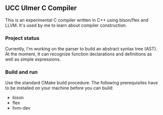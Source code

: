 ## UCC Ulmer C Compiler

This is an experimental C compiler written in C++ using bison/flex and LLVM. It's used by me to learn
about compiler construction.

### Project status
Currently, I'm working on the parser to build an abstract syntax tree (AST). At the moment, It can
recognize function declarations and definitions as well as simple expressions.

### Build and run
Use the standard CMake build procedure. The following prerequisites have to be installed
on your machine before you can build:
* bison
* flex
* llvm-dev
